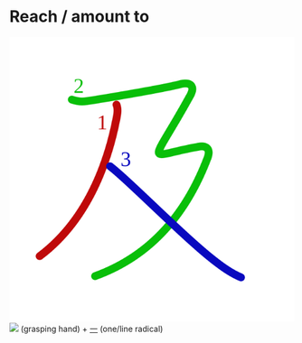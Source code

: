# Reach / amount to
![及](../kanji-colorize/53ca.svg)
![](http://www.kanjidamage.com/assets/radsmall/grab-14b108303c93219022151aedc176d5b4f72a617fbdeabbc33c14014af8202727.jpg) (grasping hand) + [一](一.md) (one/line radical) 